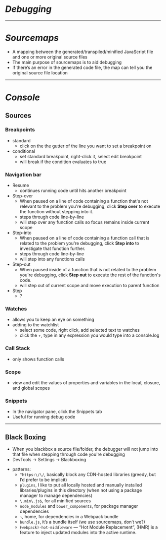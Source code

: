 # _Debugging_

---

# _Sourcemaps_

- A mapping between the generated/transpiled/minified JavaScript file and one or more original source files
- The main purpose of sourcemaps is to aid debugging
- If there’s an error in the generated code file, the map can tell you the original source file location

---

# _Console_

## Sources

### Breakpoints

- standard
  - click on the the gutter of the line you want to set a breakpoint on
- conditional
  - set standard breakpoint, right-click it, select edit breakpoint
  - will break if the condition evaluates to true

### Navigation bar

- Resume
  - continues running code until hits another breakpoint
- Step-over
  - When paused on a line of code containing a function that's not relevant to the problem you're debugging, click **Step over** to execute the function without stepping into it.
  - steps through code line-by-line
  - will step over any function calls so focus remains inside current scope
- Step-into
  - When paused on a line of code containing a function call that is related to the problem you're debugging, click **Step into** to investigate that function further.
  - steps through code line-by-line
  - will step into any functions calls
- Step-out
  - When paused inside of a function that is not related to the problem you're debugging, click **Step out** to execute the rest of the function's code.
  - will step out of current scope and move execution to parent function
- Step
  - ?

### Watches

- allows you to keep an eye on something
- adding to the watchlist
  - select some code, right click, add selected text to watches
  - click the +, type in any expression you would type into a console.log

### Call Stack

- only shows function calls

### Scope

- view and edit the values of properties and variables in the local, closure, and global scopes

### Snippets

- In the navigator pane, click the Snippets tab
- Useful for running debug code

---

## Black Boxing

- When you blackbox a source file/folder, the debugger will not jump into that file when stepping through code you're debugging
- DevTools → Settings → Blackboxing

* patterns:
  - `^https:\/\/`, basically block any CDN-hosted libraries (greedy, but I’d prefer to be implicit)
  - `plugins`, I like to put all locally hosted and manually installed libraries/plugins in this directory (when not using a package manager to manage dependencies)
  - `\.min\.js$`, for all minified sources
  - `node_modules` and `bower_components`, for package manager dependencies
  - `~`, home, for dependencies in a Webpack bundle
  - `bundle.js`, it’s a bundle itself (we use sourcemaps, don’t we?)
  - (`webpack)-hot-middleware` — “Hot Module Replacement”, (HMR) is a feature to inject updated modules into the active runtime.
